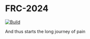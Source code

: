 # FRC-2024

[![Build](https://github.com/Creekside7688/FRC-2024/actions/workflows/main.yml/badge.svg?branch=main)](https://github.com/Creekside7688/FRC-2024/actions/workflows/main.yml)

And thus starts the long journey of pain
